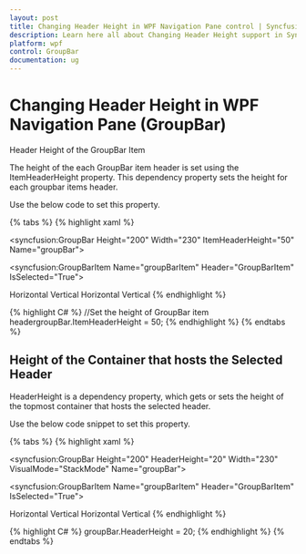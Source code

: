 ```yaml
---
layout: post
title: Changing Header Height in WPF Navigation Pane control | Syncfusion
description: Learn here all about Changing Header Height support in Syncfusion WPF Navigation Pane (GroupBar) control and more.
platform: wpf
control: GroupBar
documentation: ug
---
```


# Changing Header Height in WPF Navigation Pane (GroupBar)

Header Height of the GroupBar Item

The height of the each GroupBar item header is set using the ItemHeaderHeight property. This dependency property sets the height for each groupbar items header.

Use the below code to set this property.


{% tabs %}
{% highlight xaml %}
 <!-- Adding GroupBar -->
 <syncfusion:GroupBar Height="200" Width="230" ItemHeaderHeight="50" Name="groupBar"> 
 <!-- Adding GroupBarItem --> 
 <syncfusion:GroupBarItem Name="groupBarItem" Header="GroupBarItem" IsSelected="True">  
 <!-- Adding content for GroupBar item using panel -->  
 <StackPanel Orientation="Vertical">   
 <TextBlock Text="GroupBar Orientation" Margin="4,4,2,2"/>   
 <RadioButton IsChecked="True" Margin="4,2,2,2">Horizontal</RadioButton>  
 <RadioButton Margin="4,2,2,2">Vertical</RadioButton>   
 <TextBlock Text="GroupView Orientation" Margin="4,4,2,2"/>   
 <RadioButton Margin="4,2,2,2">Horizontal</RadioButton>    
 <RadioButton IsChecked="True" Margin="4,2,2,2">Vertical</RadioButton>
 </StackPanel>  </syncfusion:GroupBarItem>  <!-- Adding GroupBarItem -->  
 <syncfusion:GroupBarItem Name="groupBarItem1" HeaderImageSource="Label.gif" Header="General"> 
 <!-- Adding content for GroupBar item using GroupView -->    
 <syncfusion:GroupView Name="groupView" IsListViewMode="True">  
 <syncfusion:GroupViewItem Text="List View"/>     
 <syncfusion:GroupViewItem Text="Show ContextMenu"/>    
 <syncfusion:GroupViewItem Text="Show ToolTip"/>    
 </syncfusion:GroupView>  
 </syncfusion:GroupBarItem>
 </syncfusion:GroupBar> 
 {% endhighlight %} 

{% highlight C# %}
 //Set the height of GroupBar item headergroupBar.ItemHeaderHeight = 50;
 {% endhighlight %} 
{% endtabs %}




## Height of the Container that hosts the Selected Header 

HeaderHeight is a dependency property, which gets or sets the height of the topmost container that hosts the selected header.

Use the below code snippet to set this property.


{% tabs %}
{% highlight xaml %} 
<!-- Adding GroupBar -->
<syncfusion:GroupBar Height="200" HeaderHeight="20" Width="230" VisualMode="StackMode" Name="groupBar">
  <!-- Adding GroupBarItem -->  
  <syncfusion:GroupBarItem Name="groupBarItem" Header="GroupBarItem" IsSelected="True">    
  <!-- Adding content for GroupBar item using panel -->   
  <StackPanel Orientation="Vertical">     
  <TextBlock Text="GroupBar Orientation" Margin="4,4,2,2"/>   
  <RadioButton IsChecked="True" Margin="4,2,2,2">Horizontal</RadioButton>   
  <RadioButton Margin="4,2,2,2">Vertical</RadioButton>      
  <TextBlock Text="GroupView Orientation" Margin="4,4,2,2"/>    
  <RadioButton Margin="4,2,2,2">Horizontal</RadioButton>     
  <RadioButton IsChecked="True" Margin="4,2,2,2">Vertical</RadioButton>    
  </StackPanel>  </syncfusion:GroupBarItem>  
  <!-- Adding GroupBarItem -->  
  <syncfusion:GroupBarItem Name="groupBarItem1" HeaderImageSource="Label.gif" Header="General">  
  <!-- Adding content for GroupBar item using GroupView --> 
  <syncfusion:GroupView Name="groupView" IsListViewMode="True">    
  <syncfusion:GroupViewItem Text="List View"/>     
  <syncfusion:GroupViewItem Text="Show ContextMenu"/>   
  <syncfusion:GroupViewItem Text="Show ToolTip"/>   
  </syncfusion:GroupView>  
  </syncfusion:GroupBarItem>
  </syncfusion:GroupBar> 
  {% endhighlight %} 

{% highlight C# %} 
groupBar.HeaderHeight = 20; 
{% endhighlight %} 
{% endtabs %}

